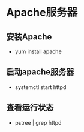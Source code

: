 # Apache服务器
## 安装Apache
- yum install apache
## 启动apache服务器
- systemctl start httpd
## 查看运行状态
- pstree | grep httpd